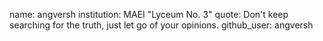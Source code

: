 name: angversh 
institution: MAEI "Lyceum No. 3" 
quote: Don't keep searching for the truth, just let go of your opinions.
github_user: angversh

